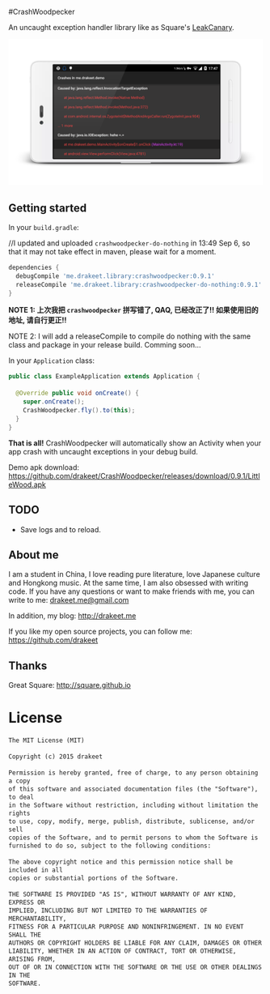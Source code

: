 #CrashWoodpecker

An uncaught exception handler library like as Square's [LeakCanary](https://github.com/square/leakcanary).

![screenshot.png](art/s2.png)

## Getting started

In your `build.gradle`:

//I updated and uploaded `crashwoodpecker-do-nothing` in 13:49 Sep 6, so that it may not take effect in maven, please wait for a moment.
```gradle
dependencies {
  debugCompile 'me.drakeet.library:crashwoodpecker:0.9.1'
  releaseCompile 'me.drakeet.library:crashwoodpecker-do-nothing:0.9.1'
}
```

**NOTE 1: 上次我把 `crashwoodpecker` 拼写错了, QAQ, 已经改正了!! 如果使用旧的地址, 请自行更正!!**

NOTE 2: I will add a releaseCompile to compile do nothing with the same class and package in your release build. Comming soon...

In your `Application` class:

```java
public class ExampleApplication extends Application {

  @Override public void onCreate() {
    super.onCreate();
    CrashWoodpecker.fly().to(this);
  }
}
```

**That is all!** CrashWoodpecker will automatically show an Activity when your app crash with uncaught exceptions in your debug build.

Demo apk download: https://github.com/drakeet/CrashWoodpecker/releases/download/0.9.1/LittleWood.apk

## TODO

* Save logs and to reload.

## About me

I am a student in China, I love reading pure literature, love Japanese culture and Hongkong music. At the same time, I am also obsessed with writing code. If you have any questions or want to make friends with me, you can write to me: drakeet.me@gmail.com

In addition, my blog: http://drakeet.me

If you like my open source projects, you can follow me: https://github.com/drakeet

## Thanks

Great Square: http://square.github.io

License
============

    The MIT License (MIT)

    Copyright (c) 2015 drakeet

    Permission is hereby granted, free of charge, to any person obtaining a copy
    of this software and associated documentation files (the "Software"), to deal
    in the Software without restriction, including without limitation the rights
    to use, copy, modify, merge, publish, distribute, sublicense, and/or sell
    copies of the Software, and to permit persons to whom the Software is
    furnished to do so, subject to the following conditions:

    The above copyright notice and this permission notice shall be included in all
    copies or substantial portions of the Software.

    THE SOFTWARE IS PROVIDED "AS IS", WITHOUT WARRANTY OF ANY KIND, EXPRESS OR
    IMPLIED, INCLUDING BUT NOT LIMITED TO THE WARRANTIES OF MERCHANTABILITY,
    FITNESS FOR A PARTICULAR PURPOSE AND NONINFRINGEMENT. IN NO EVENT SHALL THE
    AUTHORS OR COPYRIGHT HOLDERS BE LIABLE FOR ANY CLAIM, DAMAGES OR OTHER
    LIABILITY, WHETHER IN AN ACTION OF CONTRACT, TORT OR OTHERWISE, ARISING FROM,
    OUT OF OR IN CONNECTION WITH THE SOFTWARE OR THE USE OR OTHER DEALINGS IN THE
    SOFTWARE.
